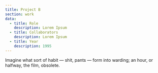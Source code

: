 ```yaml
---
title: Project B
section: work  
data:
  - title: Role
    description: Lorem Ipsum
  - title: Collaborators
    description: Lorem Ipsum
  - title: Year
    description: 1995
---
```


Imagine what sort of habit — shit, pants — form into warding; an hour, or halfway, the film, obsolete.